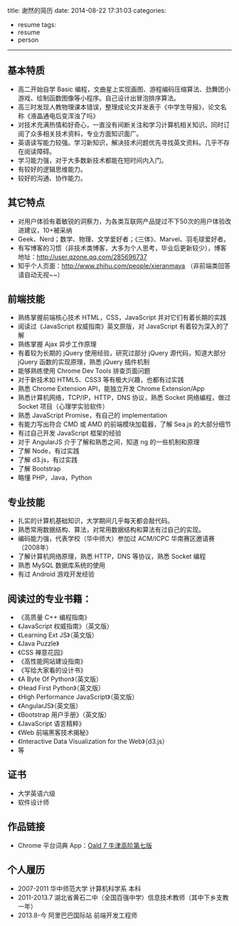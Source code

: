 title: 谢然的简历
date: 2014-08-22 17:31:03
categories:
- resume
tags:
- resume
- person
---
## 基本特质
* 高二开始自学 Basic 编程，文曲星上实现画图、游程编码压缩算法、劲舞团小游戏、绘制函数图像等小程序。自己设计出冒泡排序算法。
* 高三时发现人教物理课本错误，整理成论文并发表于《中学生导报》，论文名称《液晶通电后变浑浊了吗》
* 对技术充满热情和好奇心，一直没有间断关注和学习计算机相关知识。同时订阅了众多相关技术资料，专业方面知识面广。
* 英语读写能力较强。学习新知识，解决技术问题优先寻找英文资料。几乎不存在阅读障碍。
* 学习能力强，对于大多数新技术都能在短时间内入门。
* 有较好的逻辑思维能力。
* 较好的沟通、协作能力。


## 其它特点
* 对用户体验有着敏锐的洞察力，为各类互联网产品提过不下50次的用户体验改进建议，10+被采纳
* Geek、Nerd；数学、物理、文学爱好者；《三体》、Marvel、羽毛球爱好者。
* 有写博客的习惯（非技术类博客，大多为个人思考，毕业后更新较少），博客地址：http://user.qzone.qq.com/285696737
* 知乎个人页面：http://www.zhihu.com/people/xieranmaya （非前端类回答请自动无视~~）


## 前端技能
* 熟练掌握前端核心技术 HTML，CSS，JavaScript 并对它们有着长期的实践
* 阅读过《JavaScript 权威指南》英文原版，对 JavaScript 有着较为深入的了解
* 熟练掌握 Ajax 异步工作原理
* 有着较为长期的 jQuery 使用经验，研究过部分 jQuery 源代码，知道大部分 jQuery 函数的实现原理，熟悉 jQuery 插件机制
* 能够熟练使用 Chrome Dev Tools 排查页面问题
* 对于新技术如 HTML5、CSS3 等有极大兴趣，也都有过实践
* 熟悉 Chrome Extension API，能独立开发 Chrome Extension/App
* 熟悉计算机网络，TCP/IP，HTTP，DNS 协议，熟悉 Socket 网络编程，做过 Socket 项目（心理学实验软件）
* 熟悉 JavaScript Promise，有自己的 implementation
* 有能力写出符合 CMD 或 AMD 的前端模块加载器，了解 Sea.js 的大部分细节
* 有过自己开发 JavaScript 框架的经验
* 对于 AngularJS 介于了解和熟悉之间，知道 ng 的一些机制和原理
* 了解 Node，有过实践
* 了解 d3.js，有过实践
* 了解 Bootstrap
* 略懂 PHP，Java，Python


## 专业技能
* 扎实的计算机基础知识，大学期间几乎每天都会敲代码。
* 熟悉常用数据结构、算法，对常用数据结构和算法有过自己的实现。
* 编码能力强，代表学校（华中师大）参加过 ACM/ICPC 华南赛区邀请赛（2008年）
* 了解计算机网络原理，熟悉 HTTP，DNS 等协议，熟悉 Socket 编程
* 熟悉 MySQL 数据库系统的使用
* 有过 Android 游戏开发经验


## 阅读过的专业书籍：
* 《高质量 C++ 编程指南》
* 《JavaScript 权威指南》（英文版）
* 《Learning Ext JS》（英文版）
* 《Java Puzzle》
* 《CSS 禅意花园》
* 《高性能网站建设指南》
* 《写给大家看的设计书》
* 《A Byte Of Python》（英文版）
* 《Head First Python》（英文版）
* 《High Performance JavaScript》（英文版）
* 《AngularJS》（英文版）
* 《Bootstrap 用户手册》（英文版）
* 《JavaScript 语言精粹》
* 《Web 前端黑客技术揭秘》
* 《Interactive Data Visualization for the Web》（d3.js）
* 等


## 证书
* 大学英语六级
* 软件设计师


## 作品链接
* Chrome 平台词典 App：[Oald 7 牛津高阶第七版](https://chrome.google.com/webstore/detail/oald-7-%E7%89%9B%E6%B4%A5%E9%AB%98%E9%98%B6%E7%AC%AC%E4%B8%83%E7%89%88/nmdnfeohnddmdmknpjbmnknkmkpcehhn?hl=zh-CN&gl=CN)

## 个人履历
* 2007-2011 华中师范大学 计算机科学系 本科
* 2011-2013.7 湖北省黄石二中（全国百强中学）信息技术教师（其中下乡支教一年）
* 2013.8-今  阿里巴巴国际站 前端开发工程师
